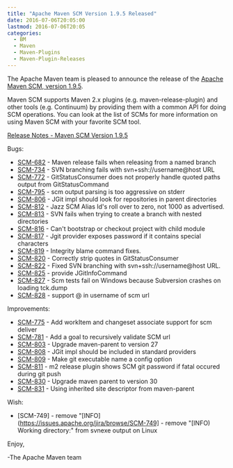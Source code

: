 ```yaml
---
title: "Apache Maven SCM Version 1.9.5 Released"
date: 2016-07-06T20:05:00
lastmod: 2016-07-06T20:05
categories:
  - BM
  - Maven
  - Maven-Plugins
  - Maven-Plugin-Releases
---
```

The Apache Maven team is pleased to announce the release of the 
[Apache Maven SCM, version 1.9.5](https://maven.apache.org/scm/).

Maven SCM supports Maven 2.x plugins (e.g. maven-release-plugin) and other
tools (e.g. Continuum) by providing them with a common API for doing SCM
operations. You can look at the list of SCMs for more information on using
Maven SCM with your favorite SCM tool.

<!-- more -->

[Release Notes - Maven SCM Version 1.9.5](https://issues.apache.org/jira/secure/ReleaseNote.jspa?projectId=12317828&version=12331366)


Bugs:

 * [SCM-682](https://issues.apache.org/jira/browse/SCM-682) - Maven release fails when releasing from a named branch
 * [SCM-734](https://issues.apache.org/jira/browse/SCM-734) - SVN branching fails with svn+ssh://username@host URL
 * [SCM-772](https://issues.apache.org/jira/browse/SCM-772) - GitStatusConsumer does not properly handle quoted paths output from GitStatusCommand
 * [SCM-795](https://issues.apache.org/jira/browse/SCM-795) - scm output parsing is too aggressive on stderr
 * [SCM-806](https://issues.apache.org/jira/browse/SCM-806) - JGit impl should look for repositories in parent directories
 * [SCM-812](https://issues.apache.org/jira/browse/SCM-812) - Jazz SCM Alias Id's roll over to zero, not 1000 as advertised.
 * [SCM-813](https://issues.apache.org/jira/browse/SCM-813) - SVN fails when trying to create a branch with nested directories
 * [SCM-816](https://issues.apache.org/jira/browse/SCM-816) - Can't bootstrap or checkout project with child module
 * [SCM-817](https://issues.apache.org/jira/browse/SCM-817) - Jgit provider exposes password if it contains special characters
 * [SCM-819](https://issues.apache.org/jira/browse/SCM-819) - Integrity blame command fixes.
 * [SCM-820](https://issues.apache.org/jira/browse/SCM-820) - Correctly strip quotes in GitStatusConsumer
 * [SCM-822](https://issues.apache.org/jira/browse/SCM-822) - Fixed SVN branching with svn+ssh://username@host URL.
 * [SCM-825](https://issues.apache.org/jira/browse/SCM-825) - provide JGitInfoCommand
 * [SCM-827](https://issues.apache.org/jira/browse/SCM-827) - Scm tests fail on Windows because Subversion crashes on loading tck.dump
 * [SCM-828](https://issues.apache.org/jira/browse/SCM-828) - support @ in username of scm url

Improvements:

 * [SCM-775](https://issues.apache.org/jira/browse/SCM-775) - Add workItem and changeset associate support for scm deliver
 * [SCM-781](https://issues.apache.org/jira/browse/SCM-781) - Add a goal to recursively validate SCM url
 * [SCM-803](https://issues.apache.org/jira/browse/SCM-803) - Upgrade maven-parent to version 27
 * [SCM-808](https://issues.apache.org/jira/browse/SCM-808) - JGit impl should be included in standard providers
 * [SCM-809](https://issues.apache.org/jira/browse/SCM-809) - Make git executable name a config option
 * [SCM-811](https://issues.apache.org/jira/browse/SCM-811) - m2 release plugin shows SCM git password if fatal occured during git push
 * [SCM-830](https://issues.apache.org/jira/browse/SCM-830) - Upgrade maven parent to version 30
 * [SCM-831](https://issues.apache.org/jira/browse/SCM-831) - Using inherited site descriptor from maven-parent

Wish:

 * [SCM-749] - remove "[INFO](https://issues.apache.org/jira/browse/SCM-749] - remove "[INFO) Working directory:" from svnexe output on Linux 




Enjoy,

-The Apache Maven team
